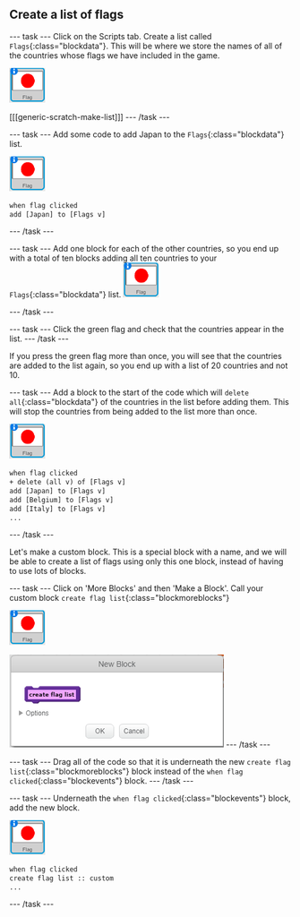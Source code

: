 ## Create a list of flags

--- task ---
Click on the Scripts tab. Create a list called `Flags`{:class="blockdata"}. This will be where we store the names of all of the countries whose flags we have included in the game.

![Flag sprite](images/flag-sprite.png)

[[[generic-scratch-make-list]]]
--- /task ---

--- task ---
Add some code to add Japan to the `Flags`{:class="blockdata"} list.

![Flag sprite](images/flag-sprite.png)

```blocks
when flag clicked
add [Japan] to [Flags v]
```
--- /task ---

--- task ---
Add one block for each of the other countries, so you end up with a total of ten blocks adding all ten countries to your `Flags`{:class="blockdata"} list.
![Flag sprite](images/flag-sprite.png)

--- /task ---

--- task ---
Click the green flag and check that the countries appear in the list.
--- /task ---

If you press the green flag more than once, you will see that the countries are added to the list again, so you end up with a list of 20 countries and not 10.

--- task ---
Add a block to the start of the code which will `delete all`{:class="blockdata"} of the countries in the list before adding them. This will stop the countries from being added to the list more than once.

![Flag sprite](images/flag-sprite.png)

```blocks
when flag clicked
+ delete (all v) of [Flags v]
add [Japan] to [Flags v]
add [Belgium] to [Flags v]
add [Italy] to [Flags v]
...
```

--- /task ---

Let's make a custom block. This is a special block with a name, and we will be able to create a list of flags using only this one block, instead of having to use lots of blocks.

--- task ---
Click on 'More Blocks' and then 'Make a Block'. Call your custom block `create flag list`{:class="blockmoreblocks"}

![Flag sprite](images/flag-sprite.png)

![Add a block](images/add-block.png)
--- /task ---

--- task ---
Drag all of the code so that it is underneath the new `create flag list`{:class="blockmoreblocks"} block instead of the `when flag clicked`{:class="blockevents"} block.
--- /task ---

--- task ---
Underneath the `when flag clicked`{:class="blockevents"} block, add the new block.

![Flag sprite](images/flag-sprite.png)

```blocks
when flag clicked
create flag list :: custom
...
```

--- /task ---  
